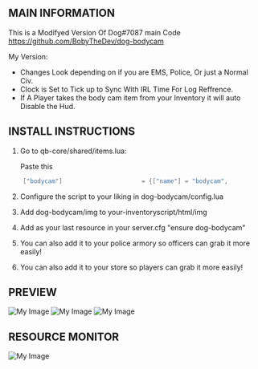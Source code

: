 ## MAIN INFORMATION
This is a Modifyed Version Of Dog#7087 main Code https://github.com/BobyTheDev/dog-bodycam

My Version:
- Changes Look depending on if you are EMS, Police, Or just a Normal Civ.
- Clock is Set to Tick up to Sync With IRL Time For Log Reffrence.
- If A Player takes the body cam item from your Inventory it will auto Disable the Hud.

## INSTALL INSTRUCTIONS
1. Go to qb-core/shared/items.lua:

	Paste this
```lua
	["bodycam"] 		 			 = {["name"] = "bodycam",       	    	["label"] = "Body Camera",	 				["weight"] = 20, 		["type"] = "item", 		["image"] = "bodycam.png", 			["unique"] = false, 	["useable"] = true, 	["shouldClose"] = true,   ["combinable"] = nil,   ["description"] = "Body Camera"},
```

2. Configure the script to your liking in dog-bodycam/config.lua

3. Add dog-bodycam/img to your-inventoryscript/html/img

4. Add as your last resource in your server.cfg "ensure dog-bodycam"

5. You can also add it to your police armory so officers can grab it more easily!

6. You can also add it to your store so players can grab it more easily!

## PREVIEW

![My Image](https://media.discordapp.net/attachments/1114667516191580221/1135651556117721168/image3.png)
![My Image](https://media.discordapp.net/attachments/1114667516191580221/1135651556755251341/image2.png)
![My Image](https://media.discordapp.net/attachments/1114667516191580221/1135651557527007232/image.png)

## RESOURCE MONITOR
![My Image](https://cdn.discordapp.com/attachments/1026480087794728960/1135853359920844840/image.png)

##